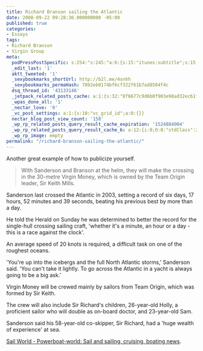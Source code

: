 ```yaml
---
title: Richard Branson sailing the Atlantic
date: 2008-09-22 09:28:36.000000000 -05:00
published: true
categories:
- Essays
tags:
- Richard Branson
- Virgin Group
meta:
  podPressPostSpecific: s:254:"s:245:"a:6:{s:15:"itunes:subtitle";s:15:"##PostExcerpt##";s:14:"itunes:summary";s:15:"##PostExcerpt##";s:15:"itunes:keywords";s:17:"##WordPressCats##";s:13:"itunes:author";s:10:"##Global##";s:15:"itunes:explicit";s:2:"No";s:12:"itunes:block";s:2:"No";}";";
  _edit_last: '1'
  aktt_tweeted: '1'
  _sexybookmarks_shortUrl: http://b2l.me/4snhh
  _sexybookmarks_permaHash: 7892eb0174bf6cf322f61b7ad8504f4c
  dsq_thread_id: '43133146'
  _jetpack_related_posts_cache: a:1:{s:32:"8f6677c9d6b0f903e98ad32ec61f8deb";a:2:{s:7:"expires";i:1505285271;s:7:"payload";a:3:{i:0;a:1:{s:2:"id";i:1196;}i:1;a:1:{s:2:"id";i:359;}i:2;a:1:{s:2:"id";i:351;}}}}
  _wpas_done_all: '1'
  _nectar_love: '0'
  _vc_post_settings: a:1:{s:10:"vc_grid_id";a:0:{}}
  nectar_blog_post_view_count: '158'
  _wp_rp_related_posts_query_result_cache_expiration: '1524884904'
  _wp_rp_related_posts_query_result_cache_6: a:12:{i:0;O:8:"stdClass":2:{s:7:"post_id";s:3:"843";s:5:"score";s:18:"105.80208800307594";}i:1;O:8:"stdClass":2:{s:7:"post_id";s:4:"1196";s:5:"score";s:16:"66.3438525617115";}i:2;O:8:"stdClass":2:{s:7:"post_id";s:2:"61";s:5:"score";s:17:"63.74017237382753";}i:3;O:8:"stdClass":2:{s:7:"post_id";s:4:"1801";s:5:"score";s:17:"62.71037447558741";}i:4;O:8:"stdClass":2:{s:7:"post_id";s:3:"261";s:5:"score";s:17:"62.68567044413917";}i:5;O:8:"stdClass":2:{s:7:"post_id";s:3:"227";s:5:"score";s:17:"60.48844586679455";}i:6;O:8:"stdClass":2:{s:7:"post_id";s:3:"359";s:5:"score";s:17:"59.60478036223088";}i:7;O:8:"stdClass":2:{s:7:"post_id";s:4:"1178";s:5:"score";s:17:"55.39651205366249";}i:8;O:8:"stdClass":2:{s:7:"post_id";s:3:"809";s:5:"score";s:17:"54.75070815120299";}i:9;O:8:"stdClass":2:{s:7:"post_id";s:3:"799";s:5:"score";s:17:"54.14627554473924";}i:10;O:8:"stdClass":2:{s:7:"post_id";s:3:"318";s:5:"score";s:17:"51.73832993609017";}i:11;O:8:"stdClass":2:{s:7:"post_id";s:4:"1417";s:5:"score";s:17:"51.06538546283096";}}
  _wp_rp_image: empty
permalink: "/richard-branson-sailing-the-atlantic/"
---
```

Another great example of how to publicize yourself.
>With Sanderson and Branson at the helm, they will make the crossing in the 30-metre Virgin Money, which is owned by the Team Origin leader, Sir Keith Mills.

Sanderson last crossed the Atlantic in 2003, setting a record of six days, 17 hours, 52 minutes and 39 seconds, beating his previous best by more than a day.

He told the Herald on Sunday he was determined to better the record for the single-hull crossing sailing craft, 'whether it's a minute, an hour or a day - this is a race against the clock'.

An average speed of 20 knots is required, a difficult task on one of the roughest oceans.

'You're up into the icebergs and the full North Atlantic storms,' Sanderson said. 'You can't take it lightly. To go across the Atlantic in a yacht is always going to be a big ask.'

Virgin Money will be crewed mainly by sailors from Team Origin, which was formed by Sir Keith.

The crew will also include Sir Richard's children, 26-year-old Holly, a proficient sailor who will double as on-board doctor, and 23-year-old Sam.

Sanderson said his 58-year-old co-skipper, Sir Richard, had a 'huge wealth of experience' at sea.</blockquote>
<p><a href="http://www.sail-world.com/USA/index.cfm?SEID=2&amp;Nid=49062&amp;SRCID=0&amp;ntid=0&amp;tickeruid=0&amp;tickerCID=0">Sail World - Powerboat-world: Sail and sailing, cruising, boating news</a>.
